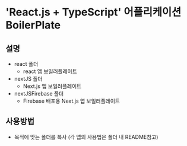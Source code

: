 # 'React.js + TypeScript' 어플리케이션 BoilerPlate

## 설명
+ react 폴더
  + react 앱 보일러플레이트
+ nextJS 폴더
  + Next.js 앱 보일러플레이트
+ nextJSFirebase 폴더
  + Firebase 배포용 Next.js 앱 보일러플레이트

## 사용방법
+ 목적에 맞는 폴더를 복사 (각 앱의 사용법은 폴더 내 README참고)

